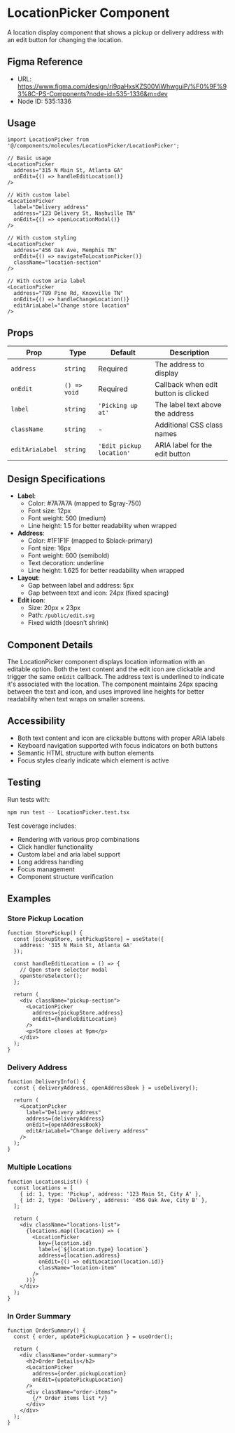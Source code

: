# LocationPicker Component

A location display component that shows a pickup or delivery address with an edit button for changing the location.

## Figma Reference

- URL: https://www.figma.com/design/ri9qaHxsKZS00ViWhwguiP/%F0%9F%93%8C-PS-Components?node-id=535-1336&m=dev
- Node ID: 535:1336

## Usage

```tsx
import LocationPicker from '@/components/molecules/LocationPicker/LocationPicker';

// Basic usage
<LocationPicker
  address="315 N Main St, Atlanta GA"
  onEdit={() => handleEditLocation()}
/>

// With custom label
<LocationPicker
  label="Delivery address"
  address="123 Delivery St, Nashville TN"
  onEdit={() => openLocationModal()}
/>

// With custom styling
<LocationPicker
  address="456 Oak Ave, Memphis TN"
  onEdit={() => navigateToLocationPicker()}
  className="location-section"
/>

// With custom aria label
<LocationPicker
  address="789 Pine Rd, Knoxville TN"
  onEdit={() => handleChangeLocation()}
  editAriaLabel="Change store location"
/>
```

## Props

| Prop | Type | Default | Description |
|------|------|---------|-------------|
| `address` | `string` | Required | The address to display |
| `onEdit` | `() => void` | Required | Callback when edit button is clicked |
| `label` | `string` | `'Picking up at'` | The label text above the address |
| `className` | `string` | - | Additional CSS class names |
| `editAriaLabel` | `string` | `'Edit pickup location'` | ARIA label for the edit button |

## Design Specifications

- **Label**: 
  - Color: #7A7A7A (mapped to $gray-750)
  - Font size: 12px
  - Font weight: 500 (medium)
  - Line height: 1.5 for better readability when wrapped
- **Address**: 
  - Color: #1F1F1F (mapped to $black-primary)
  - Font size: 16px
  - Font weight: 600 (semibold)
  - Text decoration: underline
  - Line height: 1.625 for better readability when wrapped
- **Layout**:
  - Gap between label and address: 5px
  - Gap between text and icon: 24px (fixed spacing)
- **Edit icon**: 
  - Size: 20px × 23px
  - Path: `/public/edit.svg`
  - Fixed width (doesn't shrink)

## Component Details

The LocationPicker component displays location information with an editable option. Both the text content and the edit icon are clickable and trigger the same `onEdit` callback. The address text is underlined to indicate it's associated with the location. The component maintains 24px spacing between the text and icon, and uses improved line heights for better readability when text wraps on smaller screens.

## Accessibility

- Both text content and icon are clickable buttons with proper ARIA labels
- Keyboard navigation supported with focus indicators on both buttons
- Semantic HTML structure with button elements
- Focus styles clearly indicate which element is active

## Testing

Run tests with:

```bash
npm run test -- LocationPicker.test.tsx
```

Test coverage includes:
- Rendering with various prop combinations
- Click handler functionality
- Custom label and aria label support
- Long address handling
- Focus management
- Component structure verification

## Examples

### Store Pickup Location

```tsx
function StorePickup() {
  const [pickupStore, setPickupStore] = useState({
    address: '315 N Main St, Atlanta GA'
  });

  const handleEditLocation = () => {
    // Open store selector modal
    openStoreSelector();
  };

  return (
    <div className="pickup-section">
      <LocationPicker
        address={pickupStore.address}
        onEdit={handleEditLocation}
      />
      <p>Store closes at 9pm</p>
    </div>
  );
}
```

### Delivery Address

```tsx
function DeliveryInfo() {
  const { deliveryAddress, openAddressBook } = useDelivery();

  return (
    <LocationPicker
      label="Delivery address"
      address={deliveryAddress}
      onEdit={openAddressBook}
      editAriaLabel="Change delivery address"
    />
  );
}
```

### Multiple Locations

```tsx
function LocationsList() {
  const locations = [
    { id: 1, type: 'Pickup', address: '123 Main St, City A' },
    { id: 2, type: 'Delivery', address: '456 Oak Ave, City B' },
  ];

  return (
    <div className="locations-list">
      {locations.map((location) => (
        <LocationPicker
          key={location.id}
          label={`${location.type} location`}
          address={location.address}
          onEdit={() => editLocation(location.id)}
          className="location-item"
        />
      ))}
    </div>
  );
}
```

### In Order Summary

```tsx
function OrderSummary() {
  const { order, updatePickupLocation } = useOrder();

  return (
    <div className="order-summary">
      <h2>Order Details</h2>
      <LocationPicker
        address={order.pickupLocation}
        onEdit={updatePickupLocation}
      />
      <div className="order-items">
        {/* Order items list */}
      </div>
    </div>
  );
}
```